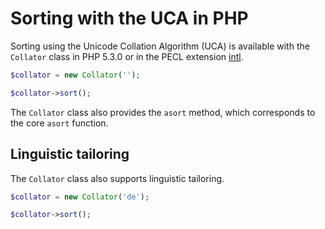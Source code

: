 # Sorting with the UCA in PHP

Sorting using the Unicode Collation Algorithm (UCA) is available with the
`Collator` class in PHP 5.3.0 or in the PECL extension
[intl](http://pecl.php.net/package/intl).

```php
$collator = new Collator('');

$collator->sort();
```

The `Collator` class also provides the `asort` method, which corresponds to the
core `asort` function.

## Linguistic tailoring

The `Collator` class also supports linguistic tailoring.

```php
$collator = new Collator('de');

$collator->sort();
```

